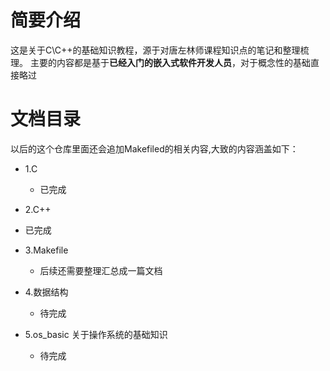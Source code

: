 # 简要介绍
这是关于C\C++的基础知识教程，源于对唐左林师课程知识点的笔记和整理梳理。
主要的内容都是基于**已经入门的嵌入式软件开发人员**，对于概念性的基础直接略过


# 文档目录
以后的这个仓库里面还会追加Makefiled的相关内容,大致的内容涵盖如下：

* 1.C
  * 已完成

* 2.C++
* 已完成

* 3.Makefile
  * 后续还需要整理汇总成一篇文档

* 4.数据结构
  * 待完成

* 5.os_basic 关于操作系统的基础知识
  * 待完成
